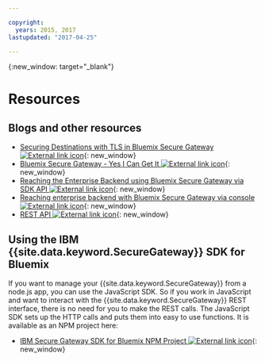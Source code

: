 ```yaml
---

copyright:
  years: 2015, 2017
lastupdated: "2017-04-25"

---
```

{:new_window: target="_blank"}

# Resources

## Blogs and other resources

- [Securing Destinations with TLS in Bluemix Secure Gateway ![External link icon](../../icons/launch-glyph.svg "External link icon")](https://developer.ibm.com/bluemix/2015/04/17/securing-destinations-tls-bluemix-secure-gateway/){: new_window}
- [Bluemix Secure Gateway - Yes I Can Get It ![External link icon](../../icons/launch-glyph.svg "External link icon")](https://developer.ibm.com/bluemix/2015/03/27/bluemix-secure-gateway-yes-can-get/){: new_window}
- [Reaching the Enterprise Backend using Bluemix Secure Gateway via SDK API ![External link icon](../../icons/launch-glyph.svg "External link icon")](https://developer.ibm.com/bluemix/2015/04/07/reaching-enterprise-backend-bluemix-secure-gateway-via-sdk-api/){: new_window}
- [Reaching enterprise backend with Bluemix Secure Gateway via console ![External link icon](../../icons/launch-glyph.svg "External link icon")](https://developer.ibm.com/bluemix/2015/04/01/reaching-enterprise-backend-bluemix-secure-gateway/){: new_window}
- [REST API ![External link icon](../../icons/launch-glyph.svg "External link icon")](https://new-console.ng.bluemix.net/apidocs/25){: new_window}

## Using the IBM {{site.data.keyword.SecureGateway}} SDK for Bluemix
If you want to manage your {{site.data.keyword.SecureGateway}} from a node.js app, you can use the JavaScript SDK. So if you work in JavaScript and want to interact with the {{site.data.keyword.SecureGateway}} REST interface, there is no need for you to make the REST calls. The JavaScript SDK sets up the HTTP calls and puts them into easy to use functions.  It is available as an NPM project here:

- [IBM Secure Gateway SDK for Bluemix NPM Project ![External link icon](../../icons/launch-glyph.svg "External link icon")](https://www.npmjs.com/package/bluemix-secure-gateway){: new_window}
